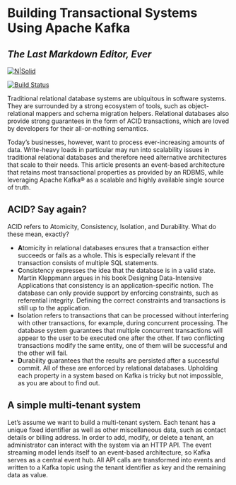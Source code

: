 # Building Transactional Systems Using Apache Kafka
## _The Last Markdown Editor, Ever_

[![N|Solid](https://cldup.com/dTxpPi9lDf.thumb.png)](https://nodesource.com/products/nsolid)

[![Build Status](https://travis-ci.org/joemccann/dillinger.svg?branch=master)](https://travis-ci.org/joemccann/dillinger)

Traditional relational database systems are ubiquitous in software systems. They are surrounded by a strong ecosystem of tools, such as object-relational mappers and schema migration helpers. Relational databases also provide strong guarantees in the form of ACID transactions, which are loved by developers for their all-or-nothing semantics.

Today’s businesses, however, want to process ever-increasing amounts of data. Write-heavy loads in particular may run into scalability issues in traditional relational databases and therefore need alternative architectures that scale to their needs. This article presents an event-based architecture that retains most transactional properties as provided by an RDBMS, while leveraging Apache Kafka® as a scalable and highly available single source of truth.

## ACID? Say again?
ACID refers to Atomicity, Consistency, Isolation, and Durability. What do these mean, exactly?

- **A**tomicity in relational databases ensures that a transaction either succeeds or fails as a whole. This is especially relevant if the transaction consists of multiple SQL statements.
- **C**onsistency expresses the idea that the database is in a valid state. Martin Kleppmann argues in his book Designing Data-Intensive Applications that consistency is an application-specific notion. The database can only provide support by enforcing constraints, such as referential integrity. Defining the correct constraints and transactions is still up to the application.
- **I**solation refers to transactions that can be processed without interfering with other transactions, for example, during concurrent processing. The database system guarantees that multiple concurrent transactions will appear to the user to be executed one after the other. If two conflicting transactions modify the same entity, one of them will be successful and the other will fail.
- **D**urability guarantees that the results are persisted after a successful commit. All of these are enforced by relational databases. Upholding each property in a system based on Kafka is tricky but not impossible, as you are about to find out.
## A simple multi-tenant system
Let’s assume we want to build a multi-tenant system. Each tenant has a unique fixed identifier as well as other miscellaneous data, such as contact details or billing address. In order to add, modify, or delete a tenant, an administrator can interact with the system via an HTTP API. The event streaming model lends itself to an event-based architecture, so Kafka serves as a central event hub. All API calls are transformed into events and written to a Kafka topic using the tenant identifier as key and the remaining data as value.